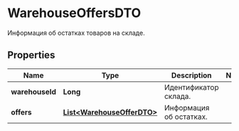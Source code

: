 

# WarehouseOffersDTO

Информация об остатках товаров на складе.

## Properties

| Name | Type | Description | Notes |
|------------ | ------------- | ------------- | -------------|
|**warehouseId** | **Long** | Идентификатор склада. |  |
|**offers** | [**List&lt;WarehouseOfferDTO&gt;**](WarehouseOfferDTO.md) | Информация об остатках. |  |



